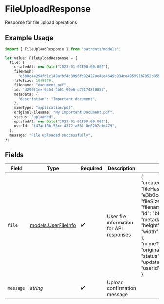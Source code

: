 # FileUploadResponse

Response for file upload operations

## Example Usage

```typescript
import { FileUploadResponse } from "patronts/models";

let value: FileUploadResponse = {
  file: {
    createdAt: new Date("2023-01-01T00:00:00Z"),
    fileHash:
      "e3b0c44298fc1c149afbf4c8996fb92427ae41e4649b934ca495991b7852b855",
    fileSize: 1048576,
    filename: "document.pdf",
    id: "d290f1ee-6c54-4b01-90e6-d701748f0851",
    metadata: {
      "description": "Important document",
    },
    mimeType: "application/pdf",
    originalFilename: "My Important Document.pdf",
    status: "uploaded",
    updatedAt: new Date("2023-01-01T00:00:00Z"),
    userId: "f47ac10b-58cc-4372-a567-0e02b2c3d479",
  },
  message: "File uploaded successfully",
};
```

## Fields

| Field                                                                                                                                                                                                                                                                                                                                                                                                                                                              | Type                                                                                                                                                                                                                                                                                                                                                                                                                                                               | Required                                                                                                                                                                                                                                                                                                                                                                                                                                                           | Description                                                                                                                                                                                                                                                                                                                                                                                                                                                        | Example                                                                                                                                                                                                                                                                                                                                                                                                                                                            |
| ------------------------------------------------------------------------------------------------------------------------------------------------------------------------------------------------------------------------------------------------------------------------------------------------------------------------------------------------------------------------------------------------------------------------------------------------------------------ | ------------------------------------------------------------------------------------------------------------------------------------------------------------------------------------------------------------------------------------------------------------------------------------------------------------------------------------------------------------------------------------------------------------------------------------------------------------------ | ------------------------------------------------------------------------------------------------------------------------------------------------------------------------------------------------------------------------------------------------------------------------------------------------------------------------------------------------------------------------------------------------------------------------------------------------------------------ | ------------------------------------------------------------------------------------------------------------------------------------------------------------------------------------------------------------------------------------------------------------------------------------------------------------------------------------------------------------------------------------------------------------------------------------------------------------------ | ------------------------------------------------------------------------------------------------------------------------------------------------------------------------------------------------------------------------------------------------------------------------------------------------------------------------------------------------------------------------------------------------------------------------------------------------------------------ |
| `file`                                                                                                                                                                                                                                                                                                                                                                                                                                                             | [models.UserFileInfo](../models/userfileinfo.md)                                                                                                                                                                                                                                                                                                                                                                                                                   | :heavy_check_mark:                                                                                                                                                                                                                                                                                                                                                                                                                                                 | User file information for API responses                                                                                                                                                                                                                                                                                                                                                                                                                            | {<br/>"createdAt": "2023-01-01T00:00:00Z",<br/>"fileHash": "e3b0c44298fc1c149afbf4c8996fb92427ae41e4649b934ca495991b7852b855",<br/>"fileSize": 1048576,<br/>"filename": "document.pdf",<br/>"id": "b8c9d0e1-2345-6789-b234-678901234567",<br/>"metadata": {<br/>"height": 1080,<br/>"width": 1920<br/>},<br/>"mimeType": "application/pdf",<br/>"originalFilename": "My Important Document.pdf",<br/>"status": "uploaded",<br/>"updatedAt": "2023-01-01T00:00:00Z",<br/>"userId": "c9d0e1f2-3456-789a-c345-789012345678"<br/>} |
| `message`                                                                                                                                                                                                                                                                                                                                                                                                                                                          | *string*                                                                                                                                                                                                                                                                                                                                                                                                                                                           | :heavy_check_mark:                                                                                                                                                                                                                                                                                                                                                                                                                                                 | Upload confirmation message                                                                                                                                                                                                                                                                                                                                                                                                                                        |                                                                                                                                                                                                                                                                                                                                                                                                                                                                    |